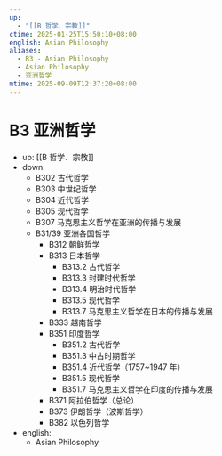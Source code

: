 ```yaml
---
up:
  - "[[B 哲学、宗教]]"
ctime: 2025-01-25T15:50:10+08:00
english: Asian Philosophy
aliases:
  - B3 - Asian Philosophy
  - Asian Philosophy
  - 亚洲哲学
mtime: 2025-09-09T12:37:20+08:00
---
```


# B3 亚洲哲学

- up: [[B 哲学、宗教]]
- down:
	- B302 古代哲学
	- B303 中世纪哲学
	- B304 近代哲学
	- B305 现代哲学
	- B307 马克思主义哲学在亚洲的传播与发展
	- B31/39 亚洲各国哲学
		- B312 朝鲜哲学
		- B313 日本哲学
			- B313.2 古代哲学
			- B313.3 封建时代哲学
			- B313.4 明治时代哲学
			- B313.5 现代哲学
			- B313.7 马克思主义哲学在日本的传播与发展
		- B333 越南哲学
		- B351 印度哲学
			- B351.2 古代哲学
			- B351.3 中古时期哲学
			- B351.4 近代哲学（1757~1947 年）
			- B351.5 现代哲学
			- B351.7 马克思主义哲学在印度的传播与发展
		- B371 阿拉伯哲学（总论）
		- B373 伊朗哲学（波斯哲学）
		- B382 以色列哲学
- english:
	- Asian Philosophy
